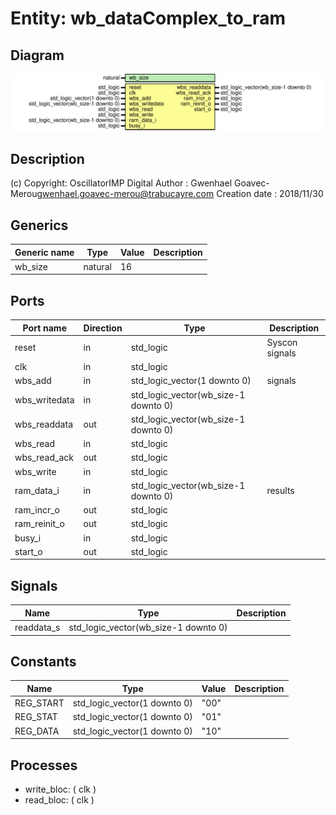 # Entity: wb_dataComplex_to_ram

## Diagram

![Diagram](wb_dataComplex.svg "Diagram")
## Description

(c) Copyright: OscillatorIMP Digital
Author : Gwenhael Goavec-Merou<gwenhael.goavec-merou@trabucayre.com>
Creation date : 2018/11/30
## Generics

| Generic name | Type    | Value | Description |
| ------------ | ------- | ----- | ----------- |
| wb_size      | natural | 16    |             |
## Ports

| Port name     | Direction | Type                                 | Description    |
| ------------- | --------- | ------------------------------------ | -------------- |
| reset         | in        | std_logic                            | Syscon signals |
| clk           | in        | std_logic                            |                |
| wbs_add       | in        | std_logic_vector(1 downto 0)         | signals        |
| wbs_writedata | in        | std_logic_vector(wb_size-1 downto 0) |                |
| wbs_readdata  | out       | std_logic_vector(wb_size-1 downto 0) |                |
| wbs_read      | in        | std_logic                            |                |
| wbs_read_ack  | out       | std_logic                            |                |
| wbs_write     | in        | std_logic                            |                |
| ram_data_i    | in        | std_logic_vector(wb_size-1 downto 0) | results        |
| ram_incr_o    | out       | std_logic                            |                |
| ram_reinit_o  | out       | std_logic                            |                |
| busy_i        | in        | std_logic                            |                |
| start_o       | out       | std_logic                            |                |
## Signals

| Name       | Type                                 | Description |
| ---------- | ------------------------------------ | ----------- |
| readdata_s | std_logic_vector(wb_size-1 downto 0) |             |
## Constants

| Name      | Type                         | Value | Description |
| --------- | ---------------------------- | ----- | ----------- |
| REG_START | std_logic_vector(1 downto 0) |  "00" |             |
| REG_STAT  | std_logic_vector(1 downto 0) |  "01" |             |
| REG_DATA  | std_logic_vector(1 downto 0) |  "10" |             |
## Processes
- write_bloc: ( clk )
- read_bloc: ( clk )
